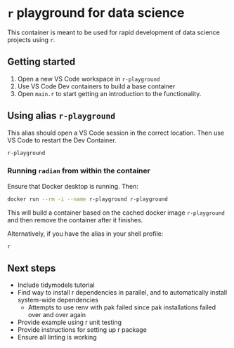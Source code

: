 <!-- markdownlint-disable MD029 -->

# `r` playground for data science

This container is meant to be used for rapid development of data science projects using `r`.

## Getting started

1. Open a new VS Code workspace in `r-playground`
2. Use VS Code Dev containers to build a base container
3. Open `main.r` to start getting an introduction to the functionality.

## Using alias `r-playground`

This alias should open a VS Code session in the correct location. Then use VS Code to restart the Dev Container.

```sh
r-playground
```

### Running `radian` from within the container

Ensure that Docker desktop is running. Then:

```sh
docker run --rm -i --name r-playground r-playground
```

This will build a container based on the cached docker image `r-playground` and then remove the container after it finishes.

Alternatively, if you have the alias in your shell profile:

```sh
r
```

## Next steps

- Include tidymodels tutorial
- Find way to install r dependencies in parallel, and to automatically install system-wide dependencies
  - Attempts to use renv with pak failed since pak installations failed over and over again
- Provide example using r unit testing
- Provide instructions for setting up r package
- Ensure all linting is working
